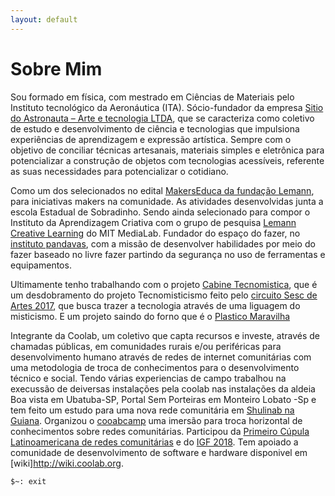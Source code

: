 ```yaml
---
layout: default
---
```


# Sobre Mim

Sou formado em física, com mestrado em Ciências de Materiais pelo Instituto tecnológico da Aeronáutica (ITA). Sócio-fundador da empresa [Sitio do Astronauta – Arte e tecnologia  LTDA](https://sitiodoastronauta.com.br), que se caracteriza como coletivo de estudo e desenvolvimento de ciência e tecnologias que impulsiona experiências de aprendizagem e expressão artística. Sempre com o objetivo de conciliar técnicas artesanais, materiais simples e eletrônica para potencializar a construção de objetos com tecnologias acessíveis, referente as suas necessidades para potencializar o cotidiano.

Como um dos selecionados no edital [MakersEduca da fundação Lemann](http://www.fundacaolemann.org.br/makers/), para iniciativas makers na comunidade. As atividades desenvolvidas junta a escola Estadual de Sobradinho.
Sendo ainda selecionado para compor o Instituto da Aprendizagem Criativa com o grupo de pesquisa [Lemann Creative Learning](https://llk.media.mit.edu/projects/4633/) do MIT MediaLab.
Fundador do espaço do fazer, no [instituto pandavas](http://institutopandavas.org.br), com a missão de desenvolver habilidades por meio do fazer baseado no livre fazer partindo da segurança no uso de ferramentas e equipamentos.

Ultimamente tenho trabalhando com o projeto [Cabine Tecnomistica](https://cabinetecnomistica.com.br), que é um desdobramento do projeto Tecnomisticismo feito pelo [circuito Sesc de Artes 2017](https://www.youtube.com/watch?v=82tkY-XSw-0), que busca trazer a tecnologia através de uma liguagem do misticismo.
E um projeto saindo do forno que é o [Plastico Maravilha](https://plasticomaravilha.com.br)

Integrante da Coolab, um coletivo que capta recursos e investe, através de chamadas públicas, em comunidades rurais e/ou periféricas para desenvolvimento humano através de redes de internet comunitárias com uma metodologia de troca de conhecimentos para o desenvolvimento técnico e social. Tendo várias experiencias de campo trabalhou na execussão de deiversas instalações pela coolab nas instalações da aldeia Boa vista em Ubatuba-SP, Portal Sem Porteiras em Monteiro Lobato -Sp e tem feito um estudo para uma nova rede comunitária em [Shulinab na Guiana](http://blog.altermundi.net/article/coolab-visita-tecnica-guyana-wapichan/). Organizou o [cooabcamp](http://www.coolab.org/2018/01/20/coolab-camp-redes-livres-mao-na-massa/) uma imersão para troca horizontal de conhecimentos sobre redes comunitárias. Participou da [Primeiro Cúpula Latinoamericana de redes comunitárias](http://cnsig.info/cumbre/lac/2018/09/17/Cumbre-Latinoamericana.html) e do [IGF 2018](https://www.intgovforum.org/multilingual/content/igf-2018-0). Tem apoiado a comunidade de desenvolvimento de software e hardware disponivel em [wiki]http://wiki.coolab.org.

```sh
$~: exit
```

